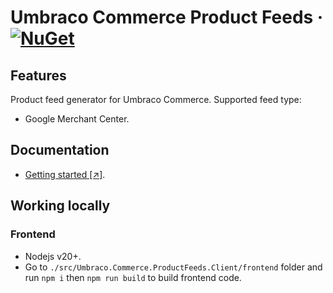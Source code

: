 # Umbraco Commerce Product Feeds &middot; [![NuGet](https://img.shields.io/nuget/v/Umbraco.Commerce.ProductFeeds.svg?style=modern&label=nuget)](https://www.nuget.org/packages/Umbraco.Commerce.ProductFeeds/) 

## Features
Product feed generator for Umbraco Commerce.
Supported feed type:
- Google Merchant Center.

## Documentation
- [Getting started [↗]](https://docs.umbraco.com/umbraco-commerce-packages/product-feeds/installation).


## Working locally
### Frontend
- Nodejs v20+.
- Go to `./src/Umbraco.Commerce.ProductFeeds.Client/frontend` folder and run `npm i` then `npm run build` to build frontend code.
